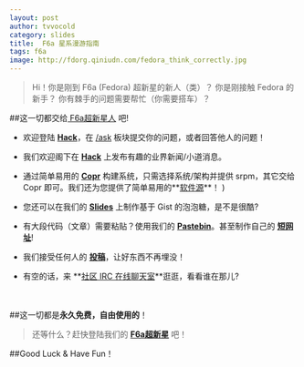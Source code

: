 ```yaml
---
layout: post
author: tvvocold
category: slides 
title:  F6a 星系漫游指南             
tags: f6a              
image: http://fdorg.qiniudn.com/fedora_think_correctly.jpg
---
```

>Hi！你是刚到 F6a (Fedora) 超新星的新人（类）？ 你是刚接触 Fedora 的新手？ 你有棘手的问题需要帮忙（你需要搭车）？ 

##这一切都交给[ F6a超新星人](http://fzug.github.io/members) 吧! 


* 欢迎登陆 **[Hack](http://hack.fdzh.org)**，在 [/ask](http://hack.fdzh.org/ask) 板块提交你的问题，或者回答他人的问题！

* 我们欢迎阁下在 **[Hack](http://hack.fdzh.org)** 上发布有趣的业界新闻/小道消息。

* 通过简单易用的 **[Copr](https://copr.fdzh.org/)** 构建系统，只需选择系统/架构并提供 srpm，其它交给 Copr 即可。我们还为您提供了简单易用的**[软件源](http://repo.fdzh.org/)**！
)

* 您还可以在我们的 **[Slides](http://slides.fdzh.org)** 上制作基于 Gist 的泡泡糖，是不是很酷?

* 有大段代码（文章）需要粘贴？使用我们的 **[Pastebin](http://p.fdzh.org)**。甚至制作自己的 **[短网址](http://fdzh.ga)**!

* 我们接受任何人的 **[投稿](https://github.com/fdzh/fdzh.github.io/wiki)**，让好东西不再埋没！

* 有空的话，来 **[社区 IRC 在线聊天室](http://irc.fdzh.org/)**逛逛，看看谁在那儿?
  
　

##这一切都是**永久免费，自由使用的**！

>还等什么？赶快登陆我们的 **[F6a超新星](http://hack.fdzh.org)** 吧！


##Good Luck & Have Fun！

 

